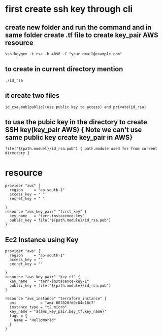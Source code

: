 # first create ssh key through cli
## create new folder and run the command and in same folder create .tf file to create key_pair AWS resource
```
ssh-keygen -t rsa -b 4096 -C "your_email@example.com"
```
## to create in current directory mention 
```./id_rsa ```
## it create two files  
```id_rsa.pub(public)(use public key to access) and private(id_rsa)```
## to use the pubic key in the directory to create SSH key(key_pair AWS) { Note we can't use same public key create key_pair in AWS}
```
file("${path.moduel}/id_rsa.pub") { path.module used for from current directory }
```
# resource
```
provider "aws" {
  region     = "ap-south-1"
  access_key = " "
  secret_key = " "

}
resource "aws_key_pair" "first_key" {
  key_name   = "terr-instacence-key"
  public_key = file("${path.module}/id_rsa.pub")
}
```
## Ec2 Instance using Key
```
provider "aws" {
  region     = "ap-south-1"
  access_key = ""
  secret_key = ""

}
resource "aws_key_pair" "key_tf" {
  key_name   = "terr-instacence-key-1"
  public_key = file("${path.module}/id_rsa.pub")
}

resource "aws_instance" "terraform_instance" {
  ami           = "ami-007020fd9c84e18c7"
  instance_type = "t2.micro"
  key_name = "${aws_key_pair.key_tf.key_name}"
  tags = {
    Name = "HelloWorld"
  }
}
```
